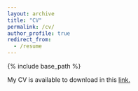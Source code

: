 ```yaml
--- 
layout: archive
title: "CV"
permalink: /cv/
author_profile: true
redirect_from:
  - /resume
---
```


{% include base_path %}

My CV is available to download in this [link.]()
